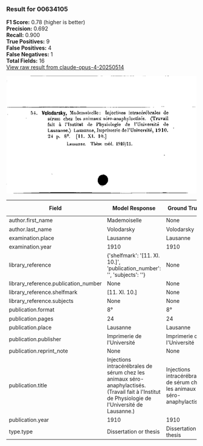 ### Result for 00634105
**F1 Score:** 0.78 (higher is better)<br>**Precision:** 0.692<br>**Recall:** 0.900<br>**True Positives:** 9<br>**False Positives:** 4<br>**False Negatives:** 1<br>**Total Fields:** 16<br>[View raw result from claude-opus-4-20250514](https://github.com/RISE-UNIBAS/humanities_data_benchmark/blob/main/results/2025-09-02/T0147/request_T0147_00634105.json)

<img src="https://github.com/RISE-UNIBAS/humanities_data_benchmark/blob/main/benchmarks/zettelkatalog/images/00634105.jpg?raw=true" alt="00634105" width="600px">

| Field | Model Response | Ground Truth | Fuzzy Score | Match |
|-------|----------------|--------------|-------------|-------|
| author.first_name | Mademoiselle | None | 0.000 | ❌ |
| author.last_name | Volodarsky | Volodarsky | 1.000 | ✅ |
| examination.place | Lausanne | Lausanne | 1.000 | ✅ |
| examination.year | 1910 | 1910 | 1.000 | ✅ |
| library_reference | {'shelfmark': '[11. XI. 10.]', 'publication_number': '', 'subjects': ''} | None | 0.000 | ❌ |
| library_reference.publication_number | None | None | 1.000 | ✅ |
| library_reference.shelfmark | [11. XI. 10.] | None | 0.000 | ❌ |
| library_reference.subjects | None | None | 1.000 | ✅ |
| publication.format | 8° | 8° | 1.000 | ✅ |
| publication.pages | 24 | 24 | 1.000 | ✅ |
| publication.place | Lausanne | Lausanne | 1.000 | ✅ |
| publication.publisher | Imprimerie de l'Université | Imprimerie de l'Université | 1.000 | ✅ |
| publication.reprint_note | None | None | 1.000 | ✅ |
| publication.title | Injections intracérébrales de sérum chez les animaux séro-anaphylactisés. (Travail fait à l'Institut de Physiologie de l'Université de Lausanne.) | Injections intracérébrales de sérum chez les animaux séro-anaphylactisés | 0.664 | ❌ |
| publication.year | 1910 | 1910 | 1.000 | ✅ |
| type.type | Dissertation or thesis | Dissertation or thesis | 1.000 | ✅ |
